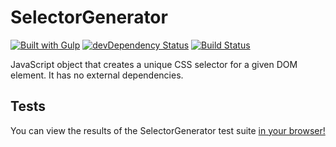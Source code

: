 # SelectorGenerator

[![Built with Gulp](http://img.shields.io/badge/built%20with-gulp.js-red.svg)](http://gulpjs.com/)
[![devDependency Status](https://david-dm.org/flamencist/SelectorGenerator/dev-status.svg)](https://david-dm.org/flamencist/SelectorGenerator#info=devDependencie)
[![Build Status](https://secure.travis-ci.org/flamencist/SelectorGenerator.svg)](http://travis-ci.org/flamencist/SelectorGenerator)


JavaScript object that creates a unique CSS selector for a given DOM element. It has no external dependencies.

## Tests

You can view the results of the SelectorGenerator test suite [in your browser!](https://rawgit.com/flamencist/SelectorGenerator/master/spec-runner.html)

